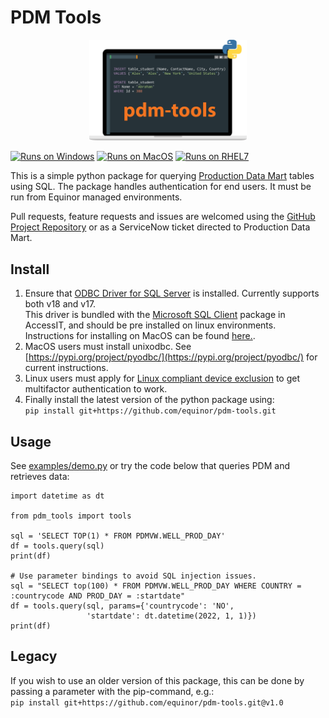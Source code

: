 # PDM Tools

<p align="center">
<img src="pdm-tools.svg" alt="pdm-tools logo" width="50%">
</p>

[![Runs on Windows](https://img.shields.io/badge/Windows-0078D6?style=for-the-badge&logo=windows&logoColor=white)](https://img.shields.io/badge/Windows-0078D6?style=for-the-badge&logo=windows&logoColor=white)
[![Runs on MacOS](https://img.shields.io/badge/mac%20os-000000?style=for-the-badge&logo=apple&logoColor=white)](https://img.shields.io/badge/mac%20os-000000?style=for-the-badge&logo=apple&logoColor=white)
[![Runs on RHEL7](https://img.shields.io/badge/Red%20Hat-EE0000?style=for-the-badge&logo=redhat&logoColor=white)](https://img.shields.io/badge/Red%20Hat-EE0000?style=for-the-badge&logo=redhat&logoColor=white)

This is a simple python package for querying [Production Data Mart](https://wiki.equinor.com/wiki/index.php/Production_Data_Mart) tables using SQL. The package handles authentication for end users. It must be run from Equinor managed environments.

Pull requests, feature requests and issues are welcomed using the [GitHub Project Repository](https://github.com/equinor/pdm-tools) or as a ServiceNow ticket directed to Production Data Mart.

## Install
1. Ensure that [ODBC Driver for SQL Server](https://learn.microsoft.com/en-us/sql/connect/odbc/download-odbc-driver-for-sql-server) is installed. Currently supports both v18 and v17.  
This driver is bundled with the [Microsoft SQL Client](https://accessit.equinor.com/Search/Search?term=MICROSOFT+SQL+CLIENT) package in AccessIT, and should be pre installed on linux environments. Instructions for installing on MacOS can be found [here.](https://learn.microsoft.com/en-us/sql/connect/odbc/download-odbc-driver-for-sql-server).
2. MacOS users must install unixodbc. See [https://pypi.org/project/pyodbc/](https://pypi.org/project/pyodbc/) for current instructions.
3. Linux users must apply for [Linux compliant device exclusion](https://accessit.equinor.com/Search/Search?term=linux+exclusion) to get multifactor authentication to work.
4. Finally install the latest version of the python package using:  
    ```pip install git+https://github.com/equinor/pdm-tools.git```

## Usage
See [examples/demo.py](examples/demo.py) or try the code below that queries PDM and retrieves data:  
```
import datetime as dt

from pdm_tools import tools

sql = 'SELECT TOP(1) * FROM PDMVW.WELL_PROD_DAY'
df = tools.query(sql)
print(df)

# Use parameter bindings to avoid SQL injection issues.
sql = "SELECT top(100) * FROM PDMVW.WELL_PROD_DAY WHERE COUNTRY = :countrycode AND PROD_DAY = :startdate"
df = tools.query(sql, params={'countrycode': 'NO',
                 'startdate': dt.datetime(2022, 1, 1)})
print(df)
```
   
## Legacy
If you wish to use an older version of this package, this can be done by passing a parameter with the pip-command, e.g.: <br>
    ````
    pip install git+https://github.com/equinor/pdm-tools.git@v1.0
    ````

